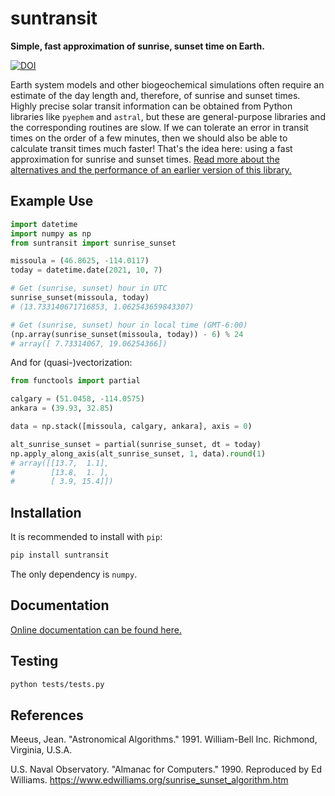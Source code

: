 suntransit
==========

**Simple, fast approximation of sunrise, sunset time on Earth.**

[![DOI](https://zenodo.org/badge/414701058.svg)](https://zenodo.org/badge/latestdoi/414701058)

Earth system models and other biogeochemical simulations often require an estimate of the day length and, therefore, of sunrise and sunset times. Highly precise solar transit information can be obtained from Python libraries like `pyephem` and `astral`, but these are general-purpose libraries and the corresponding routines are slow. If we can tolerate an error in transit times on the order of a few minutes, then we should also be able to calculate transit times much faster! That's the idea here: using a fast approximation for sunrise and sunset times. [Read more about the alternatives and the performance of an earlier version of this library.](http://karthur.org/2021/day-length-calculation-earth-system-models.html)


Example Use
-----------

```py
import datetime
import numpy as np
from suntransit import sunrise_sunset

missoula = (46.8625, -114.0117)
today = datetime.date(2021, 10, 7)

# Get (sunrise, sunset) hour in UTC
sunrise_sunset(missoula, today)
# (13.733140671716853, 1.062543659843307)

# Get (sunrise, sunset) hour in local time (GMT-6:00)
(np.array(sunrise_sunset(missoula, today)) - 6) % 24
# array([ 7.73314067, 19.06254366])
```

And for (quasi-)vectorization:

```py
from functools import partial

calgary = (51.0458, -114.0575)
ankara = (39.93, 32.85)

data = np.stack([missoula, calgary, ankara], axis = 0)

alt_sunrise_sunset = partial(sunrise_sunset, dt = today)
np.apply_along_axis(alt_sunrise_sunset, 1, data).round(1)
# array([[13.7,  1.1],
#        [13.8,  1. ],
#        [ 3.9, 15.4]])
```


Installation
------------

It is recommended to install with `pip`:

```sh
pip install suntransit
```

The only dependency is `numpy`.


Documentation
-------------

[Online documentation can be found here.](https://arthur-e.github.io/suntransit/)


Testing
-------

```sh
python tests/tests.py
```


References
----------

Meeus, Jean. "Astronomical Algorithms." 1991. William-Bell Inc. Richmond, Virginia, U.S.A.

U.S. Naval Observatory. "Almanac for Computers." 1990. Reproduced by
    Ed Williams. https://www.edwilliams.org/sunrise_sunset_algorithm.htm
